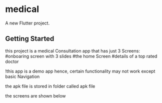# medical

A new Flutter project.

## Getting Started

this project is a medical Consultation app that has just 3 Screens:
#onboaring screen with 3 slides
#the home Screen
#details of a top rated doctor

!this app is a demo app hence, certain functionality may not work except basic Navigation

the apk file is stored in folder called apk file

the screens are shown below